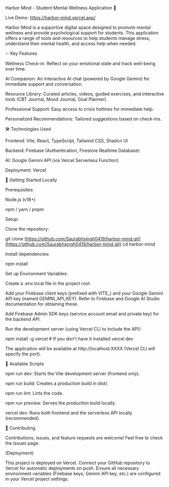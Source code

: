 Harbor Mind - Student Mental Wellness Application 🌊

Live Demo: https://harbor-mind.vercel.app/

Harbor Mind is a supportive digital space designed to promote mental wellness and provide psychological support for students. This application offers a range of tools and resources to help students manage stress, understand their mental health, and access help when needed.

✨ Key Features

Wellness Check-in: Reflect on your emotional state and track well-being over time.

AI Companion: An interactive AI chat (powered by Google Gemini) for immediate support and conversation.

Resource Library: Curated articles, videos, guided exercises, and interactive tools (CBT Journal, Mood Journal, Goal Planner).

Professional Support: Easy access to crisis hotlines for immediate help.

Personalized Recommendations: Tailored suggestions based on check-ins.

🛠️ Technologies Used

Frontend: Vite, React, TypeScript, Tailwind CSS, Shadcn UI

Backend: Firebase (Authentication, Firestore Realtime Database)

AI: Google Gemini API (via Vercel Serverless Function)

Deployment: Vercel

🚀 Getting Started Locally

Prerequisites:

Node.js (v18+)

npm / yarn / pnpm

Setup:

Clone the repository:

git clone [https://github.com/Saurabhsingh0419/harbor-mind.git](https://github.com/Saurabhsingh0419/harbor-mind.git) 
cd harbor-mind


Install dependencies:

npm install


Set up Environment Variables:

Create a .env.local file in the project root.

Add your Firebase client keys (prefixed with VITE_) and your Google Gemini API key (named GEMINI_API_KEY). Refer to Firebase and Google AI Studio documentation for obtaining these.

Add Firebase Admin SDK keys (service account email and private key) for the backend API.

Run the development server (using Vercel CLI to include the API):

npm install -g vercel # If you don't have it installed
vercel dev


The application will be available at http://localhost:XXXX (Vercel CLI will specify the port).

📜 Available Scripts

npm run dev: Starts the Vite development server (frontend only).

npm run build: Creates a production build in dist/.

npm run lint: Lints the code.

npm run preview: Serves the production build locally.

vercel dev: Runs both frontend and the serverless API locally (recommended).

🤝 Contributing

Contributions, issues, and feature requests are welcome! Feel free to check the issues page.

(Deployment)

This project is deployed on Vercel. Connect your GitHub repository to Vercel for automatic deployments on push. Ensure all necessary environment variables (Firebase keys, Gemini API key, etc.) are configured in your Vercel project settings.
